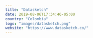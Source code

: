 ```yaml
---
title: "Datasketch"
date: 2019-08-06T17:34:46-05:00
country: "Colombia"
logo: "images/datasketch.png"
website: "https://www.datasketch.co/"
---
```


